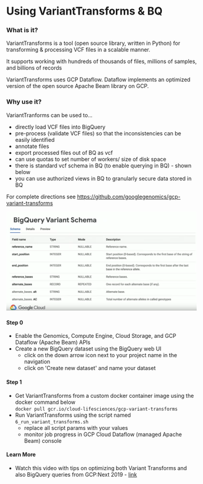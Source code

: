 #   Using VariantTransforms & BQ

### What is it?

VariantTransforms is a tool (open source library, written in Python) for transforming & processing VCF files in a scalable manner. 

It supports working with hundreds of thousands of files, millions of samples, and billions of records

VariantTransforms uses GCP Dataflow. Dataflow implements an optimized version of the open source Apache Beam library on GCP.

### Why use it?

VariantTranforms can be used to...
- directly load VCF files into BigQuery   
- pre-process (validate VCF files) so that the inconsistencies can be easily identified
- annotate files
- export processed files out of BQ as vcf
- can use quotas to set number of workers/ size of disk space
- there is standard vcf schema in BQ (to enable querying in BQ) - shown below
- you can use authorized views in BQ to granularly secure data stored in BQ

For complete directions see https://github.com/googlegenomics/gcp-variant-transforms

 [![bq-vcf-schema](/images/bq-vcf-schema.png)](https://github.com/googlegenomics/gcp-variant-transforms)

#### Step 0
 - Enable the Genomics, Compute Engine, Cloud Storage, and GCP Dataflow (Apache Beam) APIs
 - Create a new BigQuery dataset using the BigQuery web UI  
    - click on the down arrow icon next to your project name in the navigation
    - click on 'Create new dataset' and name your dataset

#### Step 1  
 - Get VariantTransforms from a custom docker container image using the docker command below    
 `docker pull gcr.io/cloud-lifesciences/gcp-variant-transforms`  
 - Run VariantTransforms using the script named `6_run_variant_transforms.sh`
   - replace all script params with your values
   - monitor job progress in GCP Cloud Dataflow (managed Apache Beam) console

#### Learn More
 - Watch this video with tips on optimizing both Variant Transforms and also BigQuery queries from GCP:Next 2019 - [link](https://www.youtube.com/watch?v=27tSivxnQ_E)

